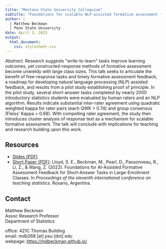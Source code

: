 ```yaml
---
title: "Montana State University Colloquium"
subtitle: "Foundations for scalable NLP-assisted formative assessment feedback"
author: |
  | Matthew Beckman
  | Penn State University
date: April 3, 2023
output: 
  html_document: 
    css: stylesheet.css
---
```



*Abstract.* Research suggests "write-to-learn" tasks improve learning outcomes, yet constructed-response methods of formative assessment become unwieldy with large class sizes. This talk seeks to articulate the benefit of free-response tasks and timely formative assessment feedback, a roadmap for developing natural language processing (NLP) assisted feedback, and results from a pilot study establishing proof of principle. In the pilot study, several short-answer tasks completed by nearly 2000 introductory statistics students were evaluated by human raters and an NLP algorithm. Results indicate substantial inter-rater agreement using quadratic weighted kappa for rater pairs (each QWK > 0.74) and group consensus (Fleiss’ Kappa = 0.68). With compelling rater agreement, the study then introduces cluster analysis of response text as a mechanism for scalable formative assessment. The talk will conclude with implications for teaching and research building upon this work.




## Resources

- [Slides (PDF)](202304-scalable-formative-assessment.pdf)
- [Short Paper (PDF)](ICOTS-Paper.pdf): Lloyd, S. E., Beckman, M., Pearl, D., Passonneau, R., Li, Z., & Wang, Z. (2022). Foundations for AI-Assisted Formative Assessment Feedback for Short-Answer Tasks in Large-Enrollment Classes. In *Proceedings of the eleventh international conference on teaching statistics*. Rosario, Argentina.



## Contact

Matthew Beckman  
Assoc Research Professor  
Department of Statistics  

office: 421C Thomas Building  
email: mdb268 [at] psu [dot] edu  
webpage: <https://mdbeckman.github.io/>

